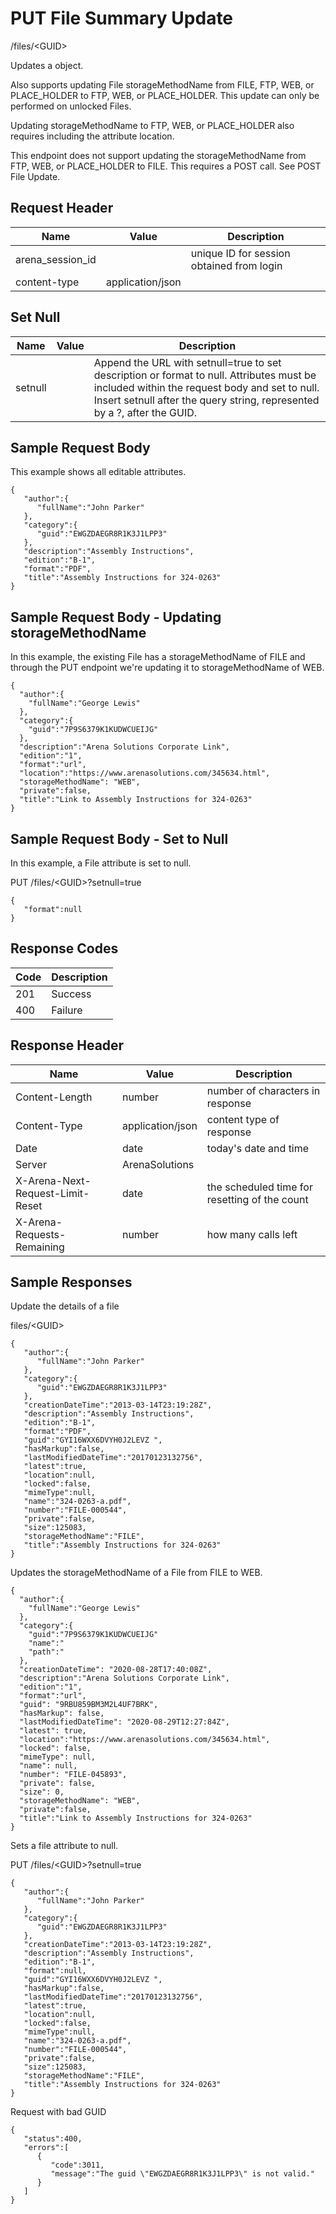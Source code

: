 # PUT File Summary Update


/files/&lt;GUID&gt;

Updates a   object.

Also supports updating File storageMethodName from FILE, FTP, WEB, or PLACE_HOLDER to FTP, WEB, or PLACE_HOLDER. This update can only be performed on unlocked Files.

Updating storageMethodName to  FTP, WEB, or PLACE_HOLDER also requires including the attribute location.

This endpoint does not support updating the storageMethodName from FTP, WEB, or PLACE_HOLDER to FILE. This requires a POST call. See POST File  Update.

## Request Header

| Name<br> | Value<br> | Description<br> |
|  --- |  --- |  --- | 
| arena_session_id<br> |   | unique ID for session obtained from login<br> |
| content\-type<br> | application/json<br> |   |

## Set Null

| Name<br> | Value<br> | Description<br> |
|  --- |  --- |  --- | 
| setnull<br> |   | Append the URL with setnull=true to set description or format to null. Attributes must be included within the request body and set to null. Insert setnull after the query string, represented by a ?, after the GUID.<br> |

## Sample Request Body


This example shows all editable attributes.

```
{  
   "author":{  
      "fullName":"John Parker"
   },
   "category":{  
      "guid":"EWGZDAEGR8R1K3J1LPP3"
   },
   "description":"Assembly Instructions",
   "edition":"B-1",
   "format":"PDF",
   "title":"Assembly Instructions for 324-0263"
}
```
## Sample Request Body - Updating storageMethodName
In this example, the existing File  has a storageMethodName of FILE and through the PUT endpoint we're updating it to storageMethodName of WEB.

```
{
  "author":{
    "fullName":"George Lewis"
  },
  "category":{
    "guid":"7P9S6379K1KUDWCUEIJG"
  },
  "description":"Arena Solutions Corporate Link",
  "edition":"1",
  "format":"url",
  "location":"https://www.arenasolutions.com/345634.html",
  "storageMethodName": "WEB",
  "private":false,
  "title":"Link to Assembly Instructions for 324-0263"
}
```
## Sample Request Body - Set to Null
In this example, a File attribute is set to null.

PUT /files/&lt;GUID&gt;?setnull=true

```
{  
   "format":null
}
```
## Response Codes

| Code<br> | Description<br> |
|  --- |  --- | 
| 201<br> | Success<br> |
| 400<br> | Failure<br> |

## Response Header

| Name<br> | Value<br> | Description<br> |
|  --- |  --- |  --- | 
| Content\-Length<br> | number<br> | number of characters in response<br> |
| Content\-Type<br> | application/json<br> | content type of response<br> |
| Date<br> | date<br> | today's date and time<br> |
| Server<br> | ArenaSolutions<br> |   |
| X\-Arena\-Next\-Request\-Limit\-Reset<br> | date<br> | the scheduled time for resetting of the count<br> |
| X\-Arena\-Requests\-Remaining<br> | number<br> | how many calls left<br> |

## Sample Responses
Update the details of a file



files/&lt;GUID&gt;

```
{  
   "author":{  
      "fullName":"John Parker"
   },
   "category":{  
      "guid":"EWGZDAEGR8R1K3J1LPP3"
   },
   "creationDateTime":"2013-03-14T23:19:28Z",
   "description":"Assembly Instructions",
   "edition":"B-1",
   "format":"PDF",
   "guid":"GYI16WXX6DVYH0J2LEVZ ",
   "hasMarkup":false,
   "lastModifiedDateTime":"20170123132756",
   "latest":true,
   "location":null,
   "locked":false,
   "mimeType":null,
   "name":"324-0263-a.pdf",
   "number":"FILE-000544",
   "private":false,
   "size":125083,
   "storageMethodName":"FILE",
   "title":"Assembly Instructions for 324-0263"
}
```
Updates the storageMethodName of a File from FILE to WEB.

```
{
  "author":{
    "fullName":"George Lewis"
  },
  "category":{
    "guid":"7P9S6379K1KUDWCUEIJG"
    "name":"
    "path":"
  },
  "creationDateTime": "2020-08-28T17:40:08Z",
  "description":"Arena Solutions Corporate Link",
  "edition":"1",
  "format":"url",
  "guid": "9RBU859BM3M2L4UF7BRK",
  "hasMarkup": false,
  "lastModifiedDateTime": "2020-08-29T12:27:84Z",
  "latest": true,
  "location":"https://www.arenasolutions.com/345634.html",
  "locked": false,
  "mimeType": null,
  "name": null,
  "number": "FILE-045893",
  "private": false,
  "size": 0,
  "storageMethodName": "WEB",
  "private":false,
  "title":"Link to Assembly Instructions for 324-0263"
}
```
Sets a file attribute to null.

PUT /files/&lt;GUID&gt;?setnull=true

```
{  
   "author":{  
      "fullName":"John Parker"
   },
   "category":{  
      "guid":"EWGZDAEGR8R1K3J1LPP3"
   },
   "creationDateTime":"2013-03-14T23:19:28Z",
   "description":"Assembly Instructions",
   "edition":"B-1",
   "format":null,
   "guid":"GYI16WXX6DVYH0J2LEVZ ",
   "hasMarkup":false,
   "lastModifiedDateTime":"20170123132756",
   "latest":true,
   "location":null,
   "locked":false,
   "mimeType":null,
   "name":"324-0263-a.pdf",
   "number":"FILE-000544",
   "private":false,
   "size":125083,
   "storageMethodName":"FILE",
   "title":"Assembly Instructions for 324-0263"
}
```
Request with bad GUID

```
{  
   "status":400,
   "errors":[  
      {  
         "code":3011,
         "message":"The guid \"EWGZDAEGR8R1K3J1LPP3\" is not valid."
      }
   ]
}
```
